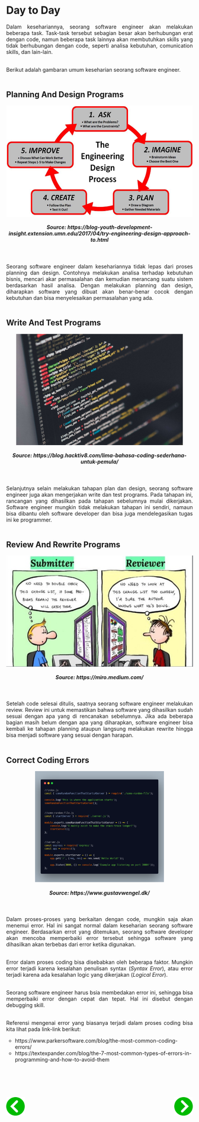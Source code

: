 # Day to Day
<p align="justify">
Dalam kesehariannya, seorang software engineer akan melakukan beberapa task. Task-task tersebut sebagian besar akan berhubungan erat dengan code, namun beberapa task lainnya akan membutuhkan skills yang tidak berhubungan dengan code, seperti analisa kebutuhan, comunication skills, dan lain-lain.<br><br>

Berikut adalah gambaran umum keseharian seorang software engineer.<br><br>

## Planning And Design Programs
<p align="center">
<img height="300rm" align="center" src="https://github.com/Ouroboros-Tech/modul-pembelajaran/blob/main/image/image%205.jpg"> <h5 align="center">Source: https://blog-youth-development-insight.extension.umn.edu/2017/04/try-engineering-design-approach-to.html</h5><br>

<p align="justify">
Seorang software engineer dalam kesehariannya tidak lepas dari proses planning dan design. Contohnya melakukan analisa terhadap kebutuhan bisnis, mencari akar permasalahan dan kemudian merancang suatu sistem berdasarkan hasil analisa. Dengan melakukan planning dan design, diharapkan software yang dibuat akan benar-benar cocok dengan kebutuhan dan bisa menyelesaikan permasalahan yang ada.<br><br>

## Write And Test Programs
<p align="center">
<img height="300rm" align="center" src="https://github.com/Ouroboros-Tech/modul-pembelajaran/blob/main/image/image%206.jpeg"> <h5 align="center">Source: https://blog.hacktiv8.com/lima-bahasa-coding-sederhana-untuk-pemula/</h5><br>

<p align="justify">
Selanjutnya selain melakukan tahapan plan dan design, seorang software engineer juga akan mengerjakan write dan test programs. Pada tahapan ini, rancangan yang dihasilkan pada tahapan sebelumnya mulai dikerjakan. Software engineer mungkin tidak melakukan tahapan ini sendiri, namaun bisa dibantu oleh software developer dan bisa juga mendelegasikan tugas ini ke programmer.<br><br>

## Review And Rewrite Programs
<p align="center">
<img height="300rm" align="center" src="https://github.com/Ouroboros-Tech/modul-pembelajaran/blob/main/image/image%207.png"> <h5 align="center">Source: https://miro.medium.com/</h5><br>

<p align="justify">
Setelah code selesai ditulis, saatnya seorang software engineer melakukan review. Review ini untuk memastikan bahwa software yang dihasilkan sudah sesuai dengan apa yang di rencanakan sebelumnya. Jika ada beberapa bagian masih belum dengan apa yang diharapkan, software engineer bisa kembali ke tahapan planning ataupun langsung melakukan rewrite hingga bisa menjadi software yang sesuai dengan harapan.<br><br>

## Correct Coding Errors
<p align="center">
<img height="300rm" align="center" src="https://github.com/Ouroboros-Tech/modul-pembelajaran/blob/main/image/image%208.png"> <h5 align="center">Source: https://www.gustavwengel.dk/</h5><br>

<p align="justify">
Dalam proses-proses yang berkaitan dengan code, mungkin saja akan menemui error. Hal ini sangat normal dalam keseharian seorang software engineer. Berdasarkan errot yang ditemukan, seorang software developer akan mencoba memperbaiki error tersebut sehingga software yang dihasilkan akan terbebas dari error ketika digunakan.<br><br>

<p align="justify">
Error dalam proses coding bisa disebabkan oleh beberapa faktor. Mungkin error terjadi karena kesalahan penulisan syntax (<em>Syntax Error</em>), atau error terjadi karena ada kesalahan logic yang dikerjakan (<em>Logical Error</em>).<br><br>

<p align="justify">
Seorang software engineer harus bsia membedakan error ini, sehingga bisa memperbaiki error dengan cepat dan tepat. Hal ini disebut dengan debugging skill.<br><br>

<p align="justify">
Referensi mengenai error yang biasanya terjadi dalam proses coding bisa kita lihat pada link-link berikut: 
<ul style="list-style-type:circle;" style="text-align:justify">
  <li>https://www.parkersoftware.com/blog/the-most-common-coding-errors/</li>
  <li>https://textexpander.com/blog/the-7-most-common-types-of-errors-in-programming-and-how-to-avoid-them</li>
</ul><br>

<br><br>
<div align="justify">
    <!-- Prev Page -->
    <a href="https://github.com/Ouroboros-Tech/modul-pembelajaran/tree/main/3.%20Software%20Engineering/1.%20Introduction/1.%20What%20is%20Software%20Engineer" target="_blank"><img src="https://github.com/Ouroboros-Tech/modul-pembelajaran/blob/main/image/left%20(1).png" align="left" height="50" width="50"></a>
    <!-- Next Page -->
    <a href="https://github.com/Ouroboros-Tech/modul-pembelajaran/tree/main/3.%20Software%20Engineering/1.%20Introduction/3.%20Skill%20Sets%20-%20Technical" target="_blank"><img src="https://github.com/Ouroboros-Tech/modul-pembelajaran/blob/main/image/right%20(1).png" align="right" height="50" width="50"></a>
<div>

